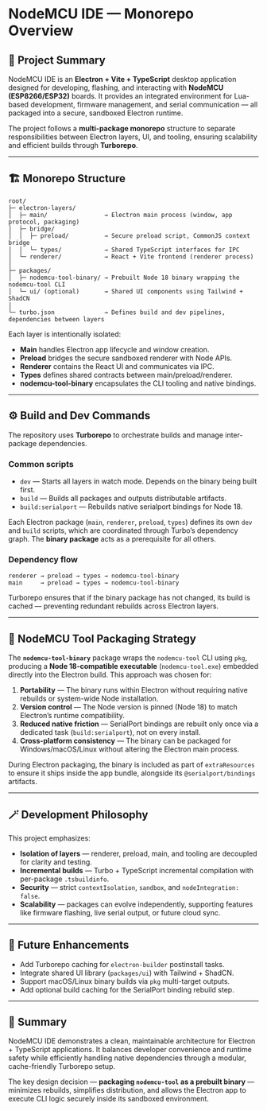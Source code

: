 # NodeMCU IDE — Monorepo Overview

## 🧩 Project Summary

NodeMCU IDE is an **Electron + Vite + TypeScript** desktop application designed for developing, flashing, and interacting with **NodeMCU (ESP8266/ESP32)** boards. It provides an integrated environment for Lua-based development, firmware management, and serial communication — all packaged into a secure, sandboxed Electron runtime.

The project follows a **multi-package monorepo** structure to separate responsibilities between Electron layers, UI, and tooling, ensuring scalability and efficient builds through **Turborepo**.

---

## 🏗️ Monorepo Structure

```
root/
├─ electron-layers/
│  ├─ main/                → Electron main process (window, app protocol, packaging)
│  ├─ bridge/
│  │  ├─ preload/          → Secure preload script, CommonJS context bridge
│  │  └─ types/            → Shared TypeScript interfaces for IPC
│  └─ renderer/            → React + Vite frontend (renderer process)
│
├─ packages/
│  ├─ nodemcu-tool-binary/ → Prebuilt Node 18 binary wrapping the nodemcu-tool CLI
│  └─ ui/ (optional)       → Shared UI components using Tailwind + ShadCN
│
└─ turbo.json              → Defines build and dev pipelines, dependencies between layers
```

Each layer is intentionally isolated:

- **Main** handles Electron app lifecycle and window creation.
- **Preload** bridges the secure sandboxed renderer with Node APIs.
- **Renderer** contains the React UI and communicates via IPC.
- **Types** defines shared contracts between main/preload/renderer.
- **nodemcu-tool-binary** encapsulates the CLI tooling and native bindings.

---

## ⚙️ Build and Dev Commands

The repository uses **Turborepo** to orchestrate builds and manage inter-package dependencies.

### Common scripts

- `dev` — Starts all layers in watch mode. Depends on the binary being built first.
- `build` — Builds all packages and outputs distributable artifacts.
- `build:serialport` — Rebuilds native serialport bindings for Node 18.

Each Electron package (`main`, `renderer`, `preload`, `types`) defines its own `dev` and `build` scripts, which are coordinated through Turbo’s dependency graph. The **binary package** acts as a prerequisite for all others.

### Dependency flow

```
renderer → preload → types → nodemcu-tool-binary
main     → preload → types → nodemcu-tool-binary
```

Turborepo ensures that if the binary package has not changed, its build is cached — preventing redundant rebuilds across Electron layers.

---

## 🧰 NodeMCU Tool Packaging Strategy

The **`nodemcu-tool-binary`** package wraps the `nodemcu-tool` CLI using `pkg`, producing a **Node 18-compatible executable** (`nodemcu-tool.exe`) embedded directly into the Electron build. This approach was chosen for:

1. **Portability** — The binary runs within Electron without requiring native rebuilds or system-wide Node installation.
2. **Version control** — The Node version is pinned (Node 18) to match Electron’s runtime compatibility.
3. **Reduced native friction** — SerialPort bindings are rebuilt only once via a dedicated task (`build:serialport`), not on every install.
4. **Cross-platform consistency** — The binary can be packaged for Windows/macOS/Linux without altering the Electron main process.

During Electron packaging, the binary is included as part of `extraResources` to ensure it ships inside the app bundle, alongside its `@serialport/bindings` artifacts.

---

## 🪄 Development Philosophy

This project emphasizes:

- **Isolation of layers** — renderer, preload, main, and tooling are decoupled for clarity and testing.
- **Incremental builds** — Turbo + TypeScript incremental compilation with per-package `.tsbuildinfo`.
- **Security** — strict `contextIsolation`, `sandbox`, and `nodeIntegration: false`.
- **Scalability** — packages can evolve independently, supporting features like firmware flashing, live serial output, or future cloud sync.

---

## 🧠 Future Enhancements

- Add Turborepo caching for `electron-builder` postinstall tasks.
- Integrate shared UI library (`packages/ui`) with Tailwind + ShadCN.
- Support macOS/Linux binary builds via `pkg` multi-target outputs.
- Add optional build caching for the SerialPort binding rebuild step.

---

## 🧾 Summary

NodeMCU IDE demonstrates a clean, maintainable architecture for Electron + TypeScript applications. It balances developer convenience and runtime safety while efficiently handling native dependencies through a modular, cache-friendly Turborepo setup.

The key design decision — **packaging `nodemcu-tool` as a prebuilt binary** — minimizes rebuilds, simplifies distribution, and allows the Electron app to execute CLI logic securely inside its sandboxed environment.
